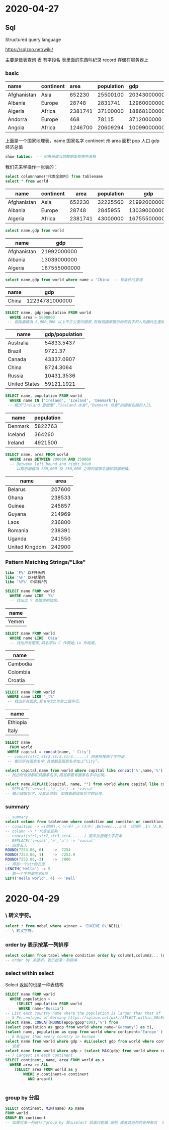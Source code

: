# 2020-04-27

## Sql

Structured query language 

https://sqlzoo.net/wiki/

主要是做表查询	表 有字段名 表里面的东西叫纪录 record 存储在服务器上

### basic

| name        | continent | area    | population | gdp          |
| :---------- | :-------- | :------ | :--------- | :----------- |
| Afghanistan | Asia      | 652230  | 25500100   | 20343000000  |
| Albania     | Europe    | 28748   | 2831741    | 12960000000  |
| Algeria     | Africa    | 2381741 | 37100000   | 188681000000 |
| Andorra     | Europe    | 468     | 78115      | 3712000000   |
| Angola      | Africa    | 1246700 | 20609294   | 100990000000 |

上面是一个国家地理表，name 国家名字 continent 州 area 面积 pop 人口 gdp 经济总值

```sql
show tables;  -- 用来获取当前数据库有哪些表格
```

我们先来学操作一张表的：

```sql
select columnname(*代表全部列) from tablename
select * from world
```

| name        | continent | area    | population | gdp          | capital | tld  | flag                                                         |
| ----------- | --------- | ------- | ---------- | ------------ | ------- | ---- | ------------------------------------------------------------ |
| Afghanistan | Asia      | 652230  | 32225560   | 21992000000  | Kabul   | .af  | //upload.wikimedia.org/wikipedia/commons/9/9a/Flag_of_Afghanistan.svg |
| Albania     | Europe    | 28748   | 2845955    | 13039000000  | Tirana  | .al  | //upload.wikimedia.org/wikipedia/commons/3/36/Flag_of_Albania.svg |
| Algeria     | Africa    | 2381741 | 43000000   | 167555000000 | Algiers | .dz  | //upload.wikimedia.org/wikipedia/commons/7/77/Flag_of_Algeria.svg |

```sql
select name,gdp from world
```

| name        | gdp          |
| ----------- | ------------ |
| Afghanistan | 21992000000  |
| Albania     | 13039000000  |
| Algeria     | 167555000000 |

```sql
select name,gdp from world where name = 'China' -- 有条件的查询
```

| name  | gdp            |
| ----- | -------------- |
| China | 12234781000000 |

```sql
SELECT name, gdp/population FROM world
  WHERE area > 5000000
 -- 查詢面積為 5,000,000 以上平方公里的國家,對每個國家顯示她的名字和人均國內生產總值(gdp/population)。
```

| name          | gdp/population |
| ------------- | -------------- |
| Australia     | 54833.5437     |
| Brazil        | 9721.37        |
| Canada        | 43337.0907     |
| China         | 8724.3064      |
| Russia        | 10431.3536     |
| United States | 59121.1921     |

```sql
SELECT name, population FROM world
  WHERE name IN ('Ireland', 'Iceland', 'Denmark');
 -- 顯示“Ireland 愛爾蘭”,“Iceland 冰島”,“Denmark 丹麥”的國家名稱和人口。
```

| name    | population |
| ------- | ---------- |
| Denmark | 5822763    |
| Iceland | 364260     |
| Ireland | 4921500    |

```sql
SELECT name, area FROM world
  WHERE area BETWEEN 200000 AND 250000
  -- Between left_bound and right_boud 
  -- 以顯示面積為 200,000 及 250,000 之間的國家名稱和該國面積。
```

| name           | area   |
| -------------- | ------ |
| Belarus        | 207600 |
| Ghana          | 238533 |
| Guinea         | 245857 |
| Guyana         | 214969 |
| Laos           | 236800 |
| Romania        | 238391 |
| Uganda         | 241550 |
| United Kingdom | 242900 |

### Pattern Matching Strings/"Like" 

```sql
like 'F%' 以F开头的
like '%F' 以F结尾的
like '%F%' 中间有F的
```

```sql
SELECT name FROM world
  WHERE name LIKE 'Y%'
  -- 找出以 Y 為開首的國家。
```

| name  |
| ----- |
| Yemen |

```sql
SELECT name FROM world
  WHERE name LIKE 'C%ia'
  -- 找出所有國家,其名字以 C 作開始,ia 作結尾。
```

| name     |
| -------- |
| Cambodia |
| Colombia |
| Croatia  |

```sql
SELECT name FROM world
 WHERE name LIKE '_t%'
 -- 找出所有國家,其名字以t作第二個字母。
```

| name     |
| -------- |
| Ethiopia |
| Italy    |

```sql
SELECT name
  FROM world
 WHERE capital = concat(name, ' City')
 -- concat(str1,str2,str3,str4......) 用来拼接两个字符串
 -- 顯示所有國家名字,其首都是國家名字加上”City”。
```

```sql
select capital,name from world where capital like concat('%',name,'%')
-- 找出所有首都和其國家名字,而首都要有國家名字中出現。
```

```sql
select name,REPLACE(capital, name, "") from world where capital like concat(name,'_%')
-- REPLACE('vessel','e','a') -> 'vassal'
-- 顯示國家名字，及其延伸詞，如首都是國家名字的延伸。  
```

### summary

```sql
-- summary
select column from tablename where condition and conditon or condition
-- condition -> =(相等),<（小于）,>（大于）,Between...and （范围）,In (A,B,C) （在一个列表里）,!=（不等于）
-- column -> * 代表全部列
-- concat(str1,str2,str3,str4......) 用来拼接两个字符串
-- REPLACE('vessel','e','a') -> 'vassal'
-- 四舍五入
ROUND(7253.86, 0)    ->  7254
ROUND(7253.86, 1)    ->  7253.9
ROUND(7253.86,-3)    ->  7000
-- 得到一个str的长度
LENGTH('Hello') -> 5 
-- 取一个字符串左边n位
LEFT('Hello world', 4) -> 'Hell'     
```

# 2020-04-29

### \ 转义字符。

```sql
select * from nobel where winner = 'EUGENE O\'NEILL'
-- \ 转义字符。
```

### order by 表示按某一列排序

```sql
select column from tabel where condition order by column1,column2... (desc 表示降序）
-- order by 关键字，表示按某一列排序
```

### select within select

Select 返回的也是一种表结构

```sql
SELECT name FROM world
  WHERE population >
     (SELECT population FROM world
      WHERE name='Russia')
-- List each country name where the population is larger than that of 'Russia'.
-- 5 Percentages of Germany https://sqlzoo.net/wiki/SELECT_within_SELECT_Tutorial
select name, CONCAT(ROUND(epop/gpop*100),'%') from
(select population as gpop from world where name='Germany') as t1,
(select name, population as epop from world where continent='Europe' ) as t2
-- 6 Bigger than every country in Europe
select name from world where gdp > ALL(select gdp from world where continent ='Europe' and gdp not in ('null'))
-- 或者
select name from world where gdp > (select MAX(gdp) from world where continent ='Europe')
-- 7 Largest in each continent
SELECT continent, name, area FROM world as x
  WHERE area >= ALL
    (SELECT area FROM world as y
        WHERE y.continent=x.continent
          AND area>0)
 
```

### group by 分组

```sql
SELECT continent, MIN(name) AS name
FROM world 
GROUP BY continent
-- 如果对某一列进行了group by 那么select 后面只能跟 该列 或者其他列的各种聚合 （COUNT、MAX、MIN）
```

